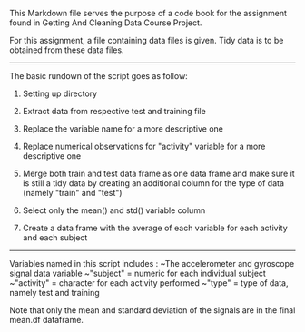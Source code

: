 This Markdown file serves the purpose of a code book for the assignment found in Getting And Cleaning Data Course Project.

For this assignment, a file containing data files is given. Tidy data is to be obtained from these data files. 

-----------------------------------------------------
The basic rundown of the script goes as follow:
1) Setting up directory

2) Extract data from respective test and training file

3) Replace the variable name for a more descriptive one

4) Replace numerical observations for "activity" variable for a more descriptive one

5) Merge both train and test data frame as one data frame and make sure it is still a tidy data by creating an additional column for the type of data (namely "train" and "test")

6) Select only the mean() and std() variable column

7) Create a data frame with the average of each variable for each activity and each subject

-----------------------------------------------------
Variables named in this script includes :
~The accelerometer and gyroscope signal data variable
~"subject" = numeric for each individual subject
~"activity" = character for each activity performed
~"type" = type of data, namely test and training

Note that only the mean and standard deviation of the signals are in the final mean.df dataframe.